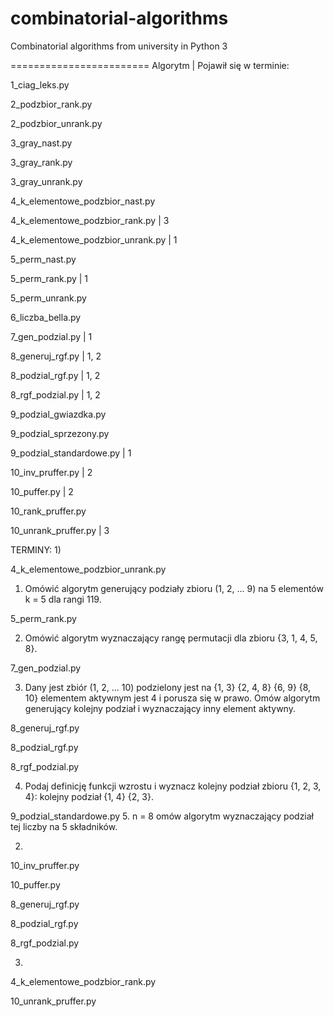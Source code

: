 combinatorial-algorithms
========================

Combinatorial algorithms from university in Python 3

========================
Algorytm | Pojawił się w terminie:

1_ciag_leks.py

2_podzbior_rank.py

2_podzbior_unrank.py

3_gray_nast.py

3_gray_rank.py

3_gray_unrank.py

4_k_elementowe_podzbior_nast.py

4_k_elementowe_podzbior_rank.py | 3

4_k_elementowe_podzbior_unrank.py | 1

5_perm_nast.py

5_perm_rank.py | 1

5_perm_unrank.py

6_liczba_bella.py

7_gen_podzial.py | 1

8_generuj_rgf.py | 1, 2

8_podzial_rgf.py | 1, 2

8_rgf_podzial.py | 1, 2

9_podzial_gwiazdka.py

9_podzial_sprzezony.py

9_podzial_standardowe.py | 1

10_inv_pruffer.py | 2

10_puffer.py | 2

10_rank_pruffer.py

10_unrank_pruffer.py | 3


TERMINY:
1)

4_k_elementowe_podzbior_unrank.py

1. Omówić algorytm generujący podziały zbioru (1, 2, ... 9) na 5 elementów
k = 5 dla rangi 119.

5_perm_rank.py

2. Omówić algorytm wyznaczający rangę permutacji dla zbioru {3, 1, 4, 5, 8}.

7_gen_podzial.py

3. Dany jest zbiór (1, 2, ... 10) podzielony jest na {1, 3} {2, 4, 8} {6, 9}
{8, 10} elementem aktywnym jest 4 i porusza się w prawo. Omów algorytm
generujący kolejny podział i wyznaczający inny element aktywny.


8_generuj_rgf.py

8_podzial_rgf.py

8_rgf_podzial.py

4. Podaj definicję funkcji wzrostu i wyznacz kolejny podział zbioru
{1, 2, 3, 4}: kolejny podział {1, 4} {2, 3}.


9_podzial_standardowe.py
5. n = 8 omów algorytm wyznaczający podział tej liczby na 5 składników.

2)

10_inv_pruffer.py

10_puffer.py

8_generuj_rgf.py

8_podzial_rgf.py

8_rgf_podzial.py


3)

4_k_elementowe_podzbior_rank.py

10_unrank_pruffer.py
